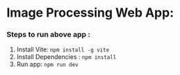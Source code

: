 # **Image Processing Web App**:

### Steps to run above app :
 
1. Install Vite: ```npm install -g vite```
2. Install Dependencies : ```npm install```
3. Run app: ```npm run dev```
